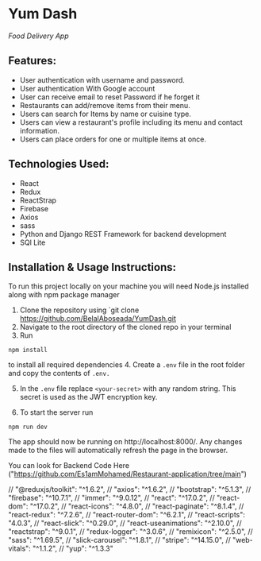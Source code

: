 <h1>Yum Dash</h1>
<p><em>Food Delivery App</em></p>


## Features:
- User authentication with username and password.
- User authentication With Google account 
- User can receive email to reset Password if he forget it 
- Restaurants can add/remove items from their menu.
- Users can search for Items by name or cuisine type.
- Users can view a restaurant's profile including its menu and contact information.
- Users can place orders for one or multiple items at once.

## Technologies Used:
- React
- Redux
- ReactStrap
- Firebase
- Axios
- sass 
- Python and  Django REST Framework for backend development
- SQl Lite

## Installation & Usage Instructions:
To run this project locally on your machine you will need Node.js installed along with npm package manager
1. Clone the repository using `git clone https://github.com/BelalAboseada/YumDash.git
2. Navigate to the root directory of the cloned repo in your terminal
3. Run 
```
npm install
````
 to install all required dependencies
4. Create a `.env` file in the root folder and copy the contents of `.env.`

5. In the `.env` file replace `<your-secret>` with any random string. This
secret is used as the JWT encryption key.

7. To start the server run 
```
npm run dev
```
The app should now be running on http://localhost:8000/. Any changes made to
the files will automatically refresh the page in the browser.

You can look for Backend Code Here ("https://github.com/Es1amMohamed/Restaurant-application/tree/main")




   // "@reduxjs/toolkit": "^1.6.2",
    // "axios": "^1.6.2",
    // "bootstrap": "^5.1.3",
    // "firebase": "^10.7.1",
    // "immer": "^9.0.12",
    // "react": "^17.0.2",
    // "react-dom": "^17.0.2",
    // "react-icons": "^4.8.0",
    // "react-paginate": "^8.1.4",
    // "react-redux": "^7.2.6",
    // "react-router-dom": "^6.2.1",
    // "react-scripts": "4.0.3",
    // "react-slick": "^0.29.0",
    // "react-useanimations": "^2.10.0",
    // "reactstrap": "^9.0.1",
    // "redux-logger": "^3.0.6",
    // "remixicon": "^2.5.0",
    // "sass": "^1.69.5",
    // "slick-carousel": "^1.8.1",
    // "stripe": "^14.15.0",
    // "web-vitals": "^1.1.2",
    // "yup": "^1.3.3"